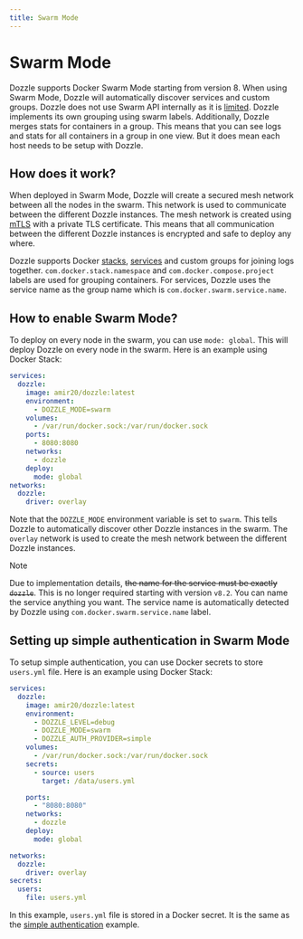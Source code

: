 ```yaml
---
title: Swarm Mode
---
```


# Swarm Mode <Badge text="New" type="tip" />

Dozzle supports Docker Swarm Mode starting from version 8. When using Swarm Mode, Dozzle will automatically discover services and custom groups. Dozzle does not use Swarm API internally as it is [limited](https://github.com/moby/moby/issues/33183). Dozzle implements its own grouping using swarm labels. Additionally, Dozzle merges stats for containers in a group. This means that you can see logs and stats for all containers in a group in one view. But it does mean each host needs to be setup with Dozzle.

## How does it work?

When deployed in Swarm Mode, Dozzle will create a secured mesh network between all the nodes in the swarm. This network is used to communicate between the different Dozzle instances. The mesh network is created using [mTLS](https://www.cloudflare.com/learning/access-management/what-is-mutual-tls) with a private TLS certificate. This means that all communication between the different Dozzle instances is encrypted and safe to deploy any where.

Dozzle supports Docker [stacks](https://docs.docker.com/reference/cli/docker/stack/deploy/), [services](https://docs.docker.com/engine/swarm/how-swarm-mode-works/services/) and custom groups for joining logs together. `com.docker.stack.namespace` and `com.docker.compose.project` labels are used for grouping containers. For services, Dozzle uses the service name as the group name which is `com.docker.swarm.service.name`.

## How to enable Swarm Mode?

To deploy on every node in the swarm, you can use `mode: global`. This will deploy Dozzle on every node in the swarm. Here is an example using Docker Stack:

```yml
services:
  dozzle:
    image: amir20/dozzle:latest
    environment:
      - DOZZLE_MODE=swarm
    volumes:
      - /var/run/docker.sock:/var/run/docker.sock
    ports:
      - 8080:8080
    networks:
      - dozzle
    deploy:
      mode: global
networks:
  dozzle:
    driver: overlay
```

Note that the `DOZZLE_MODE` environment variable is set to `swarm`. This tells Dozzle to automatically discover other Dozzle instances in the swarm. The `overlay` network is used to create the mesh network between the different Dozzle instances.

> [!NOTE]
> Due to implementation details, <strike>the name for the service must be exactly `dozzle`</strike>. This is no longer required starting with version `v8.2`. You can name the service anything you want. The service name is automatically detected by Dozzle using `com.docker.swarm.service.name` label.

## Setting up simple authentication in Swarm Mode

To setup simple authentication, you can use Docker secrets to store `users.yml` file. Here is an example using Docker Stack:

```yml
services:
  dozzle:
    image: amir20/dozzle:latest
    environment:
      - DOZZLE_LEVEL=debug
      - DOZZLE_MODE=swarm
      - DOZZLE_AUTH_PROVIDER=simple
    volumes:
      - /var/run/docker.sock:/var/run/docker.sock
    secrets:
      - source: users
        target: /data/users.yml

    ports:
      - "8080:8080"
    networks:
      - dozzle
    deploy:
      mode: global

networks:
  dozzle:
    driver: overlay
secrets:
  users:
    file: users.yml
```

In this example, `users.yml` file is stored in a Docker secret. It is the same as the [simple authentication](/guide/authentication#generating-users-yml) example.
